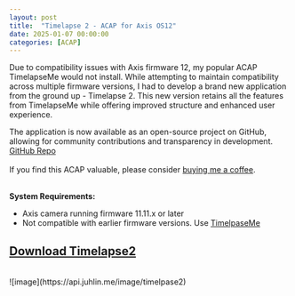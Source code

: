 ```yaml
---
layout: post
title:  "Timelapse 2 - ACAP for Axis OS12"
date: 2025-01-07 00:00:00
categories: [ACAP]
---
```


Due to compatibility issues with Axis firmware 12, my popular ACAP TimelapseMe would not install. 
While attempting to maintain compatibility across multiple firmware versions, I had to develop a brand new application from the ground up - Timelapse 2.
This new version retains all the features from TimelapseMe while offering improved structure and enhanced user experience.

The application is now available as an open-source project on GitHub, allowing for community contributions and transparency in development.
[GitHub Repo](https://github.com/pandosme/Timelapse2)  
<br/>
If you find this ACAP valuable, please consider [buying me a coffee](https://buymeacoffee.com/fredjuhlinl).  
<br/>

**System Requirements:**
- Axis camera running firmware 11.11.x or later  
- Not compatible with earlier firmware versions. Use [TimelpaseMe](https://pandosme.github.io/acap/2020/01/01/timelapse.html)

## [Download Timelapse2](https://www.dropbox.com/scl/fi/uik3zu8potr7rv7u2djyb/Timelapse2.zip?rlkey=ovo9g8sb6qwmbyzptkn6c9674&dl=1)  


<br/>
![image](https://api.juhlin.me/image/timelpase2)
